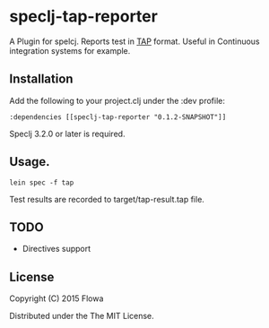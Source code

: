 # speclj-tap-reporter

A Plugin for spelcj. Reports test in
[TAP](http://testanything.org/) format. Useful in
Continuous integration systems for example.

## Installation

Add the following to your project.clj under the :dev profile:

    :dependencies [[speclj-tap-reporter "0.1.2-SNAPSHOT"]]

Speclj 3.2.0 or later is required.

## Usage.

    lein spec -f tap

Test results are recorded to target/tap-result.tap file.

## TODO

* Directives support 

## License

Copyright (C) 2015 Flowa

Distributed under the The MIT License.
